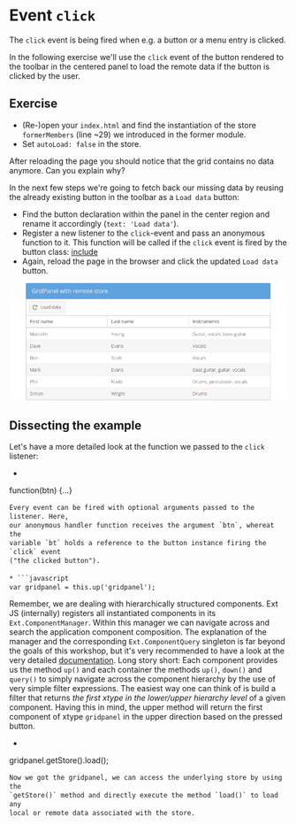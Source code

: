 # Event `click`

The `click` event is being fired when e.g. a button or a menu entry is clicked.

In the following exercise we'll use the `click` event of the button rendered
to the toolbar in the centered panel to load the remote data if the button is
clicked by the user.

## Exercise

* (Re-)open your `index.html` and find the instantiation of the store
  `formerMembers` (line ~29) we introduced in the former module.
* Set ```autoLoad: false``` in the store.

After reloading the page you should notice that the grid contains no data
anymore. Can you explain why?

In the next few steps we're going to fetch back our missing data by reusing the
already existing button in the toolbar as a `Load data` button:

* Find the button declaration within the panel in the center region and rename
  it accordingly (<code>text: 'Load data'</code>).
* Register a new listener to the `click`-event and pass an anonymous function
  to it. This function will be called if the `click` event is fired by the
  button class:
[include](../snippets/event-click.js)
* Again, reload the page in the browser and click the updated `Load data`
  button.

![Load remote data `onClick`.](../assets/event-click.png)

## Dissecting the example

Let's have a more detailed look at the function we passed to the `click`
listener:

* ```javascript
function(btn) {...}
```
Every event can be fired with optional arguments passed to the listener. Here,
our anonymous handler function receives the argument `btn`, whereat the
variable `bt` holds a reference to the button instance firing the `click` event
("the clicked button").

* ```javascript
var gridpanel = this.up('gridpanel');
```
Remember, we are dealing with hierarchically structured components. Ext JS
(internally) registers all instantiated components in its `Ext.ComponentManager`.
Within this manager we can navigate across and search the application component
composition. The explanation of the manager and the corresponding
`Ext.ComponentQuery` singleton is far beyond the goals of this workshop, but it's
very recommended to have a look at the very detailed [documentation](http://docs.sencha.com/extjs/6.0/6.0.0-classic/#!/api/Ext.ComponentQuery).
Long story short: Each component provides us the method `up()` and each container
the methods `up()`, `down()` and `query()` to simply navigate across the component
hierarchy by the use of very simple filter expressions. The easiest way one can
think of is build a filter that returns *the first xtype in the lower/upper
hierarchy level* of a given component. Having this in mind, the upper method
will return the first component of xtype `gridpanel` in the upper direction based
on the pressed button.

* ```javascript
gridpanel.getStore().load();
```
Now we got the gridpanel, we can access the underlying store by using the
`getStore()` method and directly execute the method `load()` to load any
local or remote data associated with the store.
